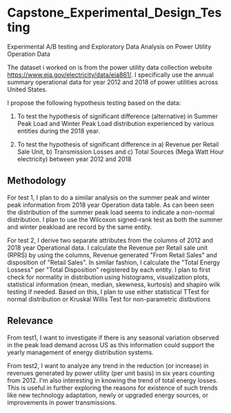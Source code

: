 # Capstone_Experimental_Design_Testing
Experimental A/B testing and Exploratory Data Analysis on Power Utility Operation Data

The dataset i worked on is from the power utility data collection website https://www.eia.gov/electricity/data/eia861/. I specifically use the annual summary operational data for year 2012 and 2018 of power utilities across United States.

I propose the following hypothesis testing based on the data:

1) To test the hypothesis of significant difference (alternative) in Summer Peak Load and Winter Peak Load distribution experienced by various entities during the 2018 year.

2) To test the hypothesis of significant difference in a) Revenue per Retail Sale Unit, b) Transmission Losses and c) Total Sources (Mega Watt Hour electricity) between year 2012 and 2018

## Methodology

For test 1, I plan to do a similar analysis on the summer peak and winter peak information from 2018 year Operation data table. As can been seen the distribution of the summer peak load seems to indicate a non-normal distribution. I plan to use the Wilcoxon signed-rank test as both the summer and winter peakload are record by the same entity.

For test 2, I derive two separate attributes from the columns of 2012 and 2018 year Operational data. I calculate the Revenue per Retail sale unit (RPRS) by using the columns, Revenue generated "From Retail Sales" and disposition of "Retail Sales". In similar fashion, I calculate the "Total Energy Lossess" per "Total Disposition" registered by each entity. I plan to first check for normality in distribution using histograms, visualization plots, statistical information (mean, median, skewness, kurtosis) and shapiro wilk testing if needed. Based on this, I plan to use either statistical TTest for normal distribution or Kruskal Willis Test for non-parametric distbutions

## Relevance

From test1, I want to investigate if there is any seasonal variation observed in the peak load demand across US as this information could support the yearly management of energy distribution systems.

From test2, I want to analyze any trend in the reduction (or increase) in revenues generated by power utility (per unit basis) in six years counting from 2012. I'm also interesting in knowing the trend of total energy losses. This is useful in further exploring the reasons for existence of such trends like new technology adaptation, newly or upgraded energy sources, or improvements in power transmissions.

